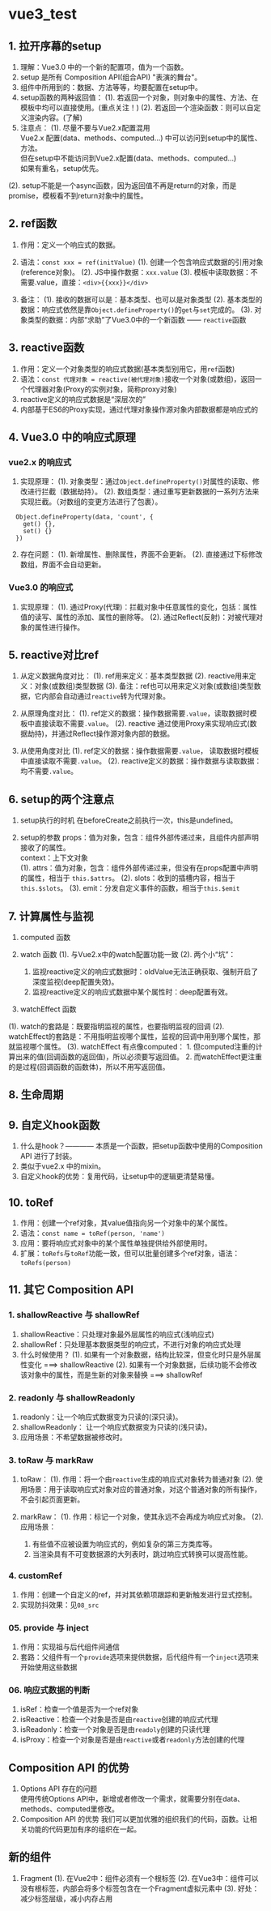 <!--
 * @Descripttion: 
 * @Author: Gorgio.Liu
 * @version: 
 * @Date: 2023-05-19 16:23:46
 * @LastEditors: Gorgio.Liu
 * @LastEditTime: 2023-05-22 11:47:47
-->
# vue3_test

## 1. 拉开序幕的setup

1. 理解：Vue3.0 中的一个新的配置项，值为一个函数。
2. setup 是所有 Composition API(组合API) "表演的舞台"。
3. 组件中所用到的：数据、方法等等，均要配置在setup中。
4. setup函数的两种返回值：
  (1). 若返回一个对象，则对象中的属性、方法、在模板中均可以直接使用。(重点关注！)
  (2). 若返回一个渲染函数：则可以自定义渲染内容。(了解)
5. 注意点：
  (1). 尽量不要与Vue2.x配置混用   
    Vue2.x 配置(data、methods、computed...) 中可以访问到setup中的属性、方法。  
    但在setup中不能访问到Vue2.x配置(data、methods、computed...)   
    如果有重名，setup优先。  

  (2). setup不能是一个async函数，因为返回值不再是return的对象，而是promise，模板看不到return对象中的属性。

## 2. ref函数

1. 作用：定义一个响应式的数据。
2. 语法：`const xxx = ref(initValue)`
  (1). 创建一个包含响应式数据的引用对象(reference对象)。
  (2). JS中操作数据：`xxx.value`
  (3). 模板中读取数据：不需要.value，直接：`<div>{{xxx}}</div>`

3. 备注：
  (1). 接收的数据可以是：基本类型、也可以是对象类型
  (2). 基本类型的数据：响应式依然是靠`Object.defineProperty()`的`get`与`set`完成的。
  (3). 对象类型的数据：内部“求助”了Vue3.0中的一个新函数 —— `reactive`函数

## 3. reactive函数

1. 作用：定义一个对象类型的响应式数据(基本类型别用它，用`ref`函数)
2. 语法：`const 代理对象 = reactive(被代理对象)`接收一个对象(或数组)，返回一个代理器对象(Proxy的实例对象，简称proxy对象)
3. reactive定义的响应式数据是“深层次的”
4. 内部基于ES6的Proxy实现，通过代理对象操作源对象内部数据都是响应式的

## 4. Vue3.0 中的响应式原理

### vue2.x 的响应式
1. 实现原理：
  (1). 对象类型：通过`Object.defineProperty()`对属性的读取、修改进行拦截（数据劫持）。
  (2). 数组类型：通过重写更新数据的一系列方法来实现拦截。（对数组的变更方法进行了包裹）。
  ```
    Object.defineProperty(data, 'count', {
      get() {},
      set() {}
    })
  ```

2. 存在问题：
  (1). 新增属性、删除属性，界面不会更新。
  (2). 直接通过下标修改数组，界面不会自动更新。

### Vue3.0 的响应式
1. 实现原理：
  (1). 通过Proxy(代理)：拦截对象中任意属性的变化，包括：属性值的读写、属性的添加、属性的删除等。
  (2). 通过Reflect(反射)：对被代理对象的属性进行操作。

## 5. reactive对比ref

1. 从定义数据角度对比：
  (1). ref用来定义：基本类型数据
  (2). reactive用来定义：对象(或数组)类型数据
  (3). 备注：ref也可以用来定义对象(或数组)类型数据，它内部会自动通过`reactive`转为代理对象。

2. 从原理角度对比：
  (1). ref定义的数据：操作数据需要`.value`，读取数据时模板中直接读取不需要`.value`。
  (2). reactive 通过使用Proxy来实现响应式(数据劫持)，并通过Reflect操作源对象内部的数据。

3. 从使用角度对比
  (1). ref定义的数据：操作数据需要`.value`， 读取数据时模板中直接读取不需要`.value`。
  (2). reactive定义的数据：操作数据与读取数据：均不需要`.value`。

## 6. setup的两个注意点

1. setup执行的时机
  在beforeCreate之前执行一次，this是undefined。

2. setup的参数
  props：值为对象，包含：组件外部传递过来，且组件内部声明接收了的属性。  
  context：上下文对象  
    (1). attrs：值为对象，包含：组件外部传递过来，但没有在props配置中声明的属性，相当于 `this.$attrs`。
    (2). slots：收到的插槽内容，相当于`this.$slots`。
    (3). emit：分发自定义事件的函数，相当于`this.$emit`

## 7. 计算属性与监视

1. computed 函数
2. watch 函数
  (1). 与Vue2.x中的watch配置功能一致
  (2). 两个小“坑”：
    1. 监视reactive定义的响应式数据时：oldValue无法正确获取、强制开启了深度监视(deep配置失效)。
    2. 监视reactive定义的响应式数据中某个属性时：deep配置有效。

3. watchEffect 函数

  (1). watch的套路是：既要指明监视的属性，也要指明监视的回调
  (2). watchEffect的套路是：不用指明监视哪个属性，监视的回调中用到哪个属性，那就监视哪个属性。
  (3). watchEffect 有点像computed：
    1. 但computed注重的计算出来的值(回调函数的返回值)，所以必须要写返回值。
    2. 而watchEffect更注重的是过程(回调函数的函数体)，所以不用写返回值。

## 8. 生命周期

## 9. 自定义hook函数

1. 什么是hook？———— 本质是一个函数，把setup函数中使用的Composition API 进行了封装。
2. 类似于vue2.x 中的mixin。
3. 自定义hook的优势：复用代码，让setup中的逻辑更清楚易懂。

## 10. toRef

1. 作用：创建一个ref对象，其value值指向另一个对象中的某个属性。
2. 语法：`const name = toRef(person, 'name')`
3. 应用：要将响应式对象中的某个属性单独提供给外部使用时。
4. 扩展：`toRefs`与`toRef`功能一致，但可以批量创建多个ref对象，语法：`toRefs(person)`

## 11. 其它 Composition API

### 1. shallowReactive 与 shallowRef

1. shallowReactive：只处理对象最外层属性的响应式(浅响应式)
2. shallowRef：只处理基本数据类型的响应式，不进行对象的响应式处理
3. 什么时候使用？
  (1). 如果有一个对象数据，结构比较深，但变化时只是外层属性变化 ===> shallowReactive
  (2). 如果有一个对象数据，后续功能不会修改该对象中的属性，而是生新的对象来替换 ===> shallowRef

### 2. readonly 与 shallowReadonly

1. readonly：让一个响应式数据变为只读的(深只读)。
2. shallowReadonly： 让一个响应式数据变为只读的(浅只读)。
3. 应用场景：不希望数据被修改时。

### 3. toRaw 与 markRaw

1. toRaw：
  (1). 作用：将一个由`reactive`生成的响应式对象转为普通对象
  (2). 使用场景：用于读取响应式对象对应的普通对象，对这个普通对象的所有操作，不会引起页面更新。

2. markRaw：
  (1). 作用：标记一个对象，使其永远不会再成为响应式对象。
  (2). 应用场景：
    1. 有些值不应被设置为响应式的，例如复杂的第三方类库等。
    2. 当渲染具有不可变数据源的大列表时，跳过响应式转换可以提高性能。

### 4. customRef

1. 作用：创建一个自定义的ref，并对其依赖项跟踪和更新触发进行显式控制。
2. 实现防抖效果：见`08_src`

### 05. provide 与 inject

1. 作用：实现祖与后代组件间通信
2. 套路：父组件有一个`provide`选项来提供数据，后代组件有一个`inject`选项来开始使用这些数据

### 06. 响应式数据的判断

1. isRef：检查一个值是否为一个ref对象
2. isReactive：检查一个对象是否是由`reactive`创建的响应式代理
3. isReadonly：检查一个对象是否是由`readoly`创建的只读代理
4. isProxy：检查一个对象是否是由`reactive`或者`readonly`方法创建的代理

## Composition API 的优势

1. Options API 存在的问题  
  使用传统Options API中，新增或者修改一个需求，就需要分别在data、methods、computed里修改。
2. Composition API 的优势
  我们可以更加优雅的组织我们的代码，函数。让相关功能的代码更加有序的组织在一起。

## 新的组件

1. Fragment
  (1). 在Vue2中：组件必须有一个根标签
  (2). 在Vue3中：组件可以没有根标签，内部会将多个标签包含在一个Fragment虚拟元素中
  (3). 好处：减少标签层级，减小内存占用
    